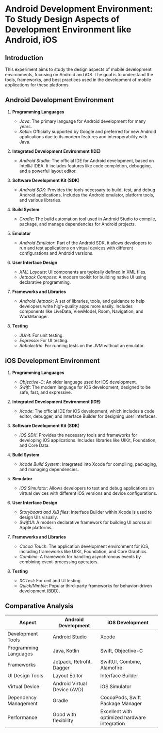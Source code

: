 # Android Development Environment: To Study Design Aspects of Development Environment like Android, iOS

## Introduction
This experiment aims to study the design aspects of mobile development environments, focusing on Android and iOS. The goal is to understand the tools, frameworks, and best practices used in the development of mobile applications for these platforms.

## Android Development Environment

1. **Programming Languages**
   - *Java*: The primary language for Android development for many years.
   - *Kotlin*: Officially supported by Google and preferred for new Android applications due to its modern features and interoperability with Java.

2. **Integrated Development Environment (IDE)**
   - *Android Studio*: The official IDE for Android development, based on IntelliJ IDEA. It includes features like code completion, debugging, and a powerful layout editor.

4. **Software Development Kit (SDK)**
   - *Android SDK*: Provides the tools necessary to build, test, and debug Android applications. Includes the Android emulator, platform tools, and various libraries.

5. **Build System**
   - *Gradle*: The build automation tool used in Android Studio to compile, package, and manage dependencies for Android projects.

6. **Emulator**
   - *Android Emulator*: Part of the Android SDK, it allows developers to run and test applications on virtual devices with different configurations and Android versions.

7. **User Interface Design**
   - *XML Layouts*: UI components are typically defined in XML files.
   - *Jetpack Compose*: A modern toolkit for building native UI using declarative programming.

8. **Frameworks and Libraries**
   - *Android Jetpack*: A set of libraries, tools, and guidance to help developers write high-quality apps more easily. Includes components like LiveData, ViewModel, Room, Navigation, and WorkManager.

9. **Testing**
   - *JUnit*: For unit testing.
   - *Espresso*: For UI testing.
   - *Robolectric*: For running tests on the JVM without an emulator.

## iOS Development Environment

1. **Programming Languages**
   - *Objective-C*: An older language used for iOS development.
   - *Swift*: The modern language for iOS development, designed to be safe, fast, and expressive.

2. **Integrated Development Environment (IDE)**
   - *Xcode*: The official IDE for iOS development, which includes a code editor, debugger, and Interface Builder for designing user interfaces.

3. **Software Development Kit (SDK)**
   - *iOS SDK*: Provides the necessary tools and frameworks for developing iOS applications. Includes libraries like UIKit, Foundation, and Core Data.

4. **Build System**
   - *Xcode Build System*: Integrated into Xcode for compiling, packaging, and managing dependencies.

5. **Simulator**
   - *iOS Simulator*: Allows developers to test and debug applications on virtual devices with different iOS versions and device configurations.

6. **User Interface Design**
   - *Storyboard and XIB files*: Interface Builder within Xcode is used to design UIs visually.
   - *SwiftUI*: A modern declarative framework for building UI across all Apple platforms.

7. **Frameworks and Libraries**
   - *Cocoa Touch*: The application development environment for iOS, including frameworks like UIKit, Foundation, and Core Graphics.
   - *Combine*: A framework for handling asynchronous events by combining event-processing operators.

9. **Testing**
   - *XCTest*: For unit and UI testing.
   - *Quick/Nimble*: Popular third-party frameworks for behavior-driven development (BDD).
  
## Comparative Analysis

| Aspect                 | Android Development                               | iOS Development                                    |
|------------------------|---------------------------------------------------|---------------------------------------------------|
| Development Tools  | Android Studio                                    | Xcode                                             |
| Programming Languages | Java, Kotlin                                   | Swift, Objective-C                                |
| Frameworks         | Jetpack, Retrofit, Dagger                         | SwiftUI, Combine, Alamofire                       |
| UI Design Tools    | Layout Editor                                     | Interface Builder                                 |
| Virtual Device     | Android Virtual Device (AVD)                      | iOS Simulator                                     |
| Dependency Management | Gradle                                         | CocoaPods, Swift Package Manager                  |
| Performance        | Good with flexibility                             | Excellent with optimized hardware integration     |
